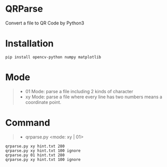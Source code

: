 # QRParse
Convert a file to QR Code by Python3
# Installation
```
pip install opencv-python numpy matplotlib
```
# Mode
> * 01 Mode: parse a file including 2 kinds of character
> * xy Mode: parse a file where every line has two numbers means a coordinate point.

# Command
> * qrparse.py <mode: xy | 01> <filename> <size> <ignore>
```
qrparse.py xy hint.txt 280
qrparse.py xy hint.txt 100 ignore
qrparse.py 01 hint.txt 280
qrparse.py xy hint.txt 100 ignore
```

